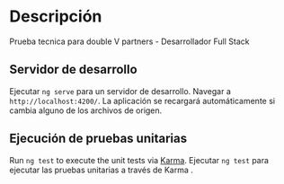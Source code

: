 # Descripción

Prueba tecnica para double V partners - Desarrollador Full Stack 


## Servidor de desarrollo

Ejecutar `ng serve` para un servidor de desarrollo. Navegar a `http://localhost:4200/`. La aplicación se recargará automáticamente si cambia alguno de los archivos de origen.

## Ejecución de pruebas unitarias

Run `ng test` to execute the unit tests via [Karma](https://karma-runner.github.io).
Ejecutar `ng test` para ejecutar las pruebas unitarias a través de Karma .
